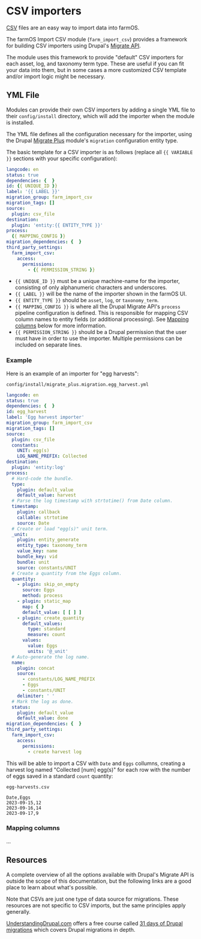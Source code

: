 # CSV importers

[CSV](https://en.wikipedia.org/wiki/Comma-separated_values) files are an easy
way to import data into farmOS.

The farmOS Import CSV module (`farm_import_csv`) provides a framework for
building CSV importers using Drupal's
[Migrate API](https://www.drupal.org/docs/drupal-apis/migrate-api).

The module uses this framework to provide "default" CSV importers for each
asset, log, and taxonomy term type. These are useful if you can fit your data
into them, but in some cases a more customized CSV template and/or import logic
might be necessary.

## YML File

Modules can provide their own CSV importers by adding a single YML file to
their `config/install` directory, which will add the importer when the module
is installed.

The YML file defines all the configuration necessary for the importer,
using the Drupal [Migrate Plus](https://drupal.org/project/migrate_plus)
module's `migration` configuration entity type.

The basic template for a CSV importer is as follows (replace all
`{{ VARIABLE }}` sections with your specific configuration):

```yaml
langcode: en
status: true
dependencies: {  }
id: {{ UNIQUE_ID }}
label: '{{ LABEL }}'
migration_group: farm_import_csv
migration_tags: []
source:
  plugin: csv_file
destination:
  plugin: 'entity:{{ ENTITY_TYPE }}'
process:
  {{ MAPPING_CONFIG }}
migration_dependencies: {  }
third_party_settings:
  farm_import_csv:
    access:
      permissions:
        - {{ PERMISSION_STRING }}
```

- `{{ UNIQUE_ID }}` must be a unique machine-name for the importer, consisting
  of only alphanumeric characters and underscores.
- `{{ LABEL }}` will be the name of the importer shown in the farmOS UI.
- `{{ ENTITY_TYPE }}` should be `asset`, `log`, or `taxonomy_term`.
- `{{ MAPPING_CONFIG }}` is where all the Drupal Migrate API's `process`
  pipeline configuration is defined. This is responsible for mapping CSV column
  names to entity fields (or additional processing).
  See [Mapping columns](#mapping-columns) below for more information.
- `{{ PERMISSION_STRING }}` should be a Drupal permission that the user must
  have in order to use the importer. Multiple permissions can be included on
  separate lines.

### Example

Here is an example of an importer for "egg harvests":

`config/install/migrate_plus.migration.egg_harvest.yml`

```yaml
langcode: en
status: true
dependencies: {  }
id: egg_harvest
label: 'Egg harvest importer'
migration_group: farm_import_csv
migration_tags: []
source:
  plugin: csv_file
  constants:
    UNIT: egg(s)
    LOG_NAME_PREFIX: Collected
destination:
  plugin: 'entity:log'
process:
  # Hard-code the bundle.
  type:
    plugin: default_value
    default_value: harvest
  # Parse the log timestamp with strtotime() from Date column.
  timestamp:
    plugin: callback
    callable: strtotime
    source: Date
  # Create or load "egg(s)" unit term.
  _unit:
    plugin: entity_generate
    entity_type: taxonomy_term
    value_key: name
    bundle_key: vid
    bundle: unit
    source: constants/UNIT
  # Create a quantity from the Eggs column.
  quantity:
    - plugin: skip_on_empty
      source: Eggs
      method: process
    - plugin: static_map
      map: { }
      default_value: [ [ ] ]
    - plugin: create_quantity
      default_values:
        type: standard
        measure: count
      values:
        value: Eggs
        units: '@_unit'
  # Auto-generate the log name.
  name:
    plugin: concat
    source:
      - constants/LOG_NAME_PREFIX
      - Eggs
      - constants/UNIT
    delimiter: ' '
  # Mark the log as done.
  status:
    plugin: default_value
    default_value: done
migration_dependencies: {  }
third_party_settings:
  farm_import_csv:
    access:
      permissions:
        - create harvest log
```

This will be able to import a CSV with `Date` and `Eggs` collumns, creating a
harvest log named "Collected [num] egg(s)" for each row with the number of eggs
saved in a standard `count` quantity:

`egg-harvests.csv`

```csv
Date,Eggs
2023-09-15,12
2023-09-16,14
2023-09-17,9
```

### Mapping columns

...

## Resources

A complete overview of all the options available with Drupal's Migrate API is
outside the scope of this documentation, but the following links are a good
place to learn about what's possible.

Note that CSVs are just one type of data source for migrations. These resources
are not specific to CSV imports, but the same principles apply generally.

[UnderstandingDrupal.com](https://understanddrupal.com) offers a free course
called [31 days of Drupal migrations](https://understanddrupal.com/courses/31-days-of-migrations/)
which covers Drupal migrations in depth.
